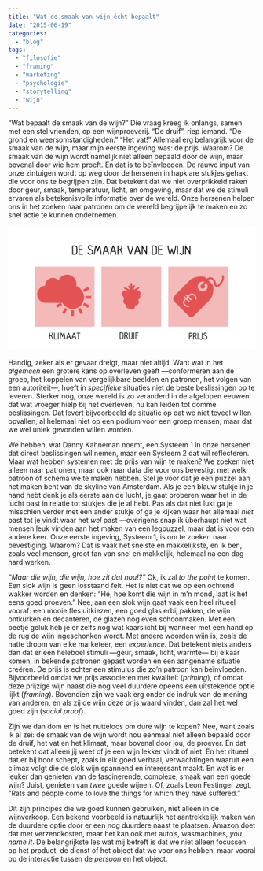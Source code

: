 ```yaml
---
title: "Wat de smaak van wijn écht bepaalt"
date: "2015-06-19"
categories: 
  - "blog"
tags: 
  - "filosofie"
  - "framing"
  - "marketing"
  - "psychologie"
  - "storytelling"
  - "wijn"
---
```


“Wat bepaalt de smaak van de wijn?” Die vraag kreeg ik onlangs, samen met een stel vrienden, op een wijnproeverij. “De druif”, riep iemand. “De grond en weersomstandigheden.” “Het vat!” Allemaal erg belangrijk voor de smaak van de wijn, maar mijn eerste ingeving was: de prijs. Waarom? De smaak van de wijn wordt namelijk niet alleen bepaald door de wijn, maar bovenal door wie hem proeft. En dat is te beïnvloeden. De rauwe input van onze zintuigen wordt op weg door de hersenen in hapklare stukjes gehakt die voor ons te begrijpen zijn. Dat betekent dat we niet overprikkeld raken door geur, smaak, temperatuur, licht, en omgeving, maar dat we de stimuli ervaren als betekenisvolle informatie over de wereld. Onze hersenen helpen ons in het zoeken naar patronen om de wereld begrijpelijk te maken en zo snel actie te kunnen ondernemen.

![image](images/tumblr_inline_nq74yy681O1rxocyy_540.png)

Handig, zeker als er gevaar dreigt, maar niet altijd. Want wat in het _algemeen_ een grotere kans op overleven geeft —conformeren aan de groep, het koppelen van vergelijkbare beelden en patronen, het volgen van een autoriteit—, hoeft in _specifieke_ situaties niet de beste beslissingen op te leveren. Sterker nog, onze wereld is zo veranderd in de afgelopen eeuwen dat wat vroeger hielp bij het overleven, nu kan leiden tot domme beslissingen. Dat levert bijvoorbeeld de situatie op dat we niet teveel willen opvallen, al helemaal niet op een podium voor een groep mensen, maar dat we wel uniek gevonden willen worden.

We hebben, wat Danny Kahneman noemt, een Systeem 1 in onze hersenen dat direct beslissingen wil nemen, maar een Systeem 2 dat wil reflecteren. Maar wat hebben systemen met de prijs van wijn te maken? We zoeken niet alleen naar patronen, maar ook naar data die voor ons bevestigt met welk patroon of schema we te maken hebben. Stel je voor dat je een puzzel aan het maken bent van de skyline van Amsterdam. Als je een blauw stukje in je hand hebt denk je als eerste aan de lucht, je gaat proberen waar het in de lucht past in relatie tot stukjes die je al hebt. Pas als dat niet lukt ga je misschien verder met een ander stukje of ga je kijken waar het allemaal _niet_ past tot je vindt waar het _wel_ past —overigens snap ik überhaupt niet wat mensen leuk vinden aan het maken van een legpuzzel, maar dat is voor een andere keer. Onze eerste ingeving, Systeem 1, is om te zoeken naar bevestiging. Waarom? Dat is vaak het snelste en makkelijkste, en ik ben, zoals veel mensen, groot fan van snel en makkelijk, helemaal na een dag hard werken.

_“Maar die wijn, die wijn, hoe zit dat nou!?”_ Ok, ik zal _to the point_ te komen. Een slok wijn is geen losstaand feit. Het is niet dat we op een ochtend wakker worden en denken: “Hé, hoe komt die wijn in m’n mond, laat ik het eens goed proeven.” Nee, aan een slok wijn gaat vaak een heel ritueel vooraf: een mooie fles uitkiezen, een goed glas erbij pakken, de wijn ontkurken en decanteren, de glazen nog even schoonmaken. Met een beetje geluk heb je er zelfs nog wat kaarslicht bij wanneer met een hand op de rug de wijn ingeschonken wordt. Met andere woorden wijn is, zoals de natte droom van elke marketeer, een _experience._ Dat betekent niets anders dan dat er een heleboel stimuli —geur, smaak, licht, warmte— bij elkaar komen, in bekende patronen gepast worden en een aangename situatie creëren. De prijs is echter een stimulus die zo’n patroon kan beïnvloeden. Bijvoorbeeld omdat we prijs associeren met kwaliteit (_priming_), of omdat deze prijzige wijn naast die nog veel duurdere opeens een uitstekende optie lijkt (_framing_). Bovendien zijn we vaak erg onder de indruk van de mening van anderen, en als zij de wijn deze prijs waard vinden, dan zal het wel goed zijn (_social proof_).

Zijn we dan dom en is het nutteloos om dure wijn te kopen? Nee, want zoals ik al zei: de smaak van de wijn wordt nou eenmaal niet alleen bepaald door de druif, het vat en het klimaat, maar bovenal door jou, de proever. En dat betekent dat alleen jij weet of je een wijn lekker vindt of niet. En het ritueel dat er bij hoor schept, zoals in elk goed verhaal, verwachtingen waaruit een climax volgt die de slok wijn spannend en interessant maakt. En wat is er leuker dan genieten van de fascinerende, complexe, smaak van een goede wijn? Juist, genieten van _twee_ goede wijnen. Of, zoals Leon Festinger zegt, “Rats and people come to love the things for which they have suffered.”

Dit zijn principes die we goed kunnen gebruiken, niet alleen in de wijnverkoop. Een bekend voorbeeld is natuurlijk het aantrekkelijk maken van de duurdere optie door er een nog duurdere naast te plaatsen. Amazon doet dat met verzendkosten, maar het kan ook met auto’s, wasmachines, _you name it_. De belangrijkste les wat mij betreft is dat we niet alleen focussen op het product, de dienst of het object dat we voor ons hebben, maar vooral op de interactie tussen de _persoon_ en het object.
